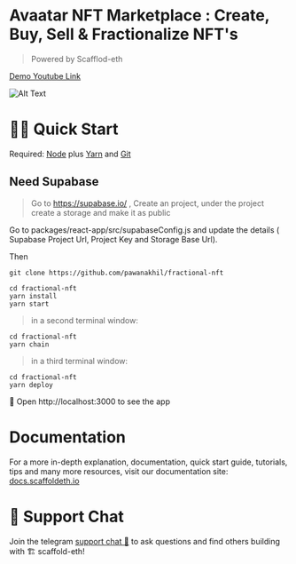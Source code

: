 # Avaatar NFT Marketplace : Create, Buy, Sell & Fractionalize NFT's

> Powered by Scafflod-eth 

[Demo Youtube Link](https://youtu.be/oHogTPkKVmk)

![Alt Text](https://github.com/pawanakhil/scaffold-eth-NFT-Marketplace/blob/master/Avaatar5xspeed.gif)
# 🏃‍♀️ Quick Start
Required: [Node](https://nodejs.org/dist/latest-v12.x/) plus [Yarn](https://classic.yarnpkg.com/en/docs/install/#mac-stable) and [Git](https://git-scm.com/downloads)

## Need Supabase 
> Go to https://supabase.io/ , Create an project, under the project create a storage and make it as public 

Go to packages/react-app/src/supabaseConfig.js and update the details ( Supabase Project Url, Project Key and Storage Base Url).

Then 

```
git clone https://github.com/pawanakhil/fractional-nft
```
```
cd fractional-nft
yarn install
yarn start
```

> in a second terminal window:

```
cd fractional-nft
yarn chain
```

> in a third terminal window:

```
cd fractional-nft
yarn deploy
```

📱 Open http://localhost:3000 to see the app

# Documentation

For a more in-depth explanation, documentation, quick start guide, tutorials, tips and many more resources, visit our documentation site: [docs.scaffoldeth.io](https://docs.scaffoldeth.io) 

# 💬 Support Chat

Join the telegram [support chat 💬](https://t.me/joinchat/KByvmRe5wkR-8F_zz6AjpA) to ask questions and find others building with 🏗 scaffold-eth!
